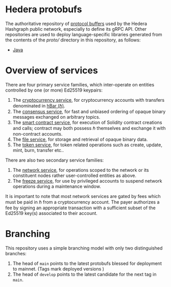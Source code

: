 # Hedera protobufs
The authoritative repository of [protocol buffers](https://developers.google.com/protocol-buffers) 
used by the Hedera Hashgraph public network, especially to define its gRPC API. Other repositories 
are used to deploy language-specific libraries generated 
from the contents of the _proto/_ directory in this repository, as follows:
 - [Java](https://github.com/hashgraph/hedera-protobufs-java)

# Overview of services

There are four primary service families, which inter-operate on entities 
controlled by one (or more) Ed25519 keypairs:
1. The [cryptocurrency service](hedera/CryptoService.proto),
for cryptocurrency accounts with transfers denominated 
in [hBar (ℏ)](https://help.hedera.com/hc/en-us/articles/360000674317-What-are-the-official-HBAR-cryptocurrency-denominations-).
2. The [consensus service](hedera/ConsensusService.proto), for
fast and unbiased ordering of opaque binary messages exchanged on 
arbitrary topics.
3. The [smart contract service](hedera/SmartContractService.proto), for
execution of Solidity contract creations and calls; contract may both possess
ℏ themselves and exchange it with non-contract accounts.
4. The [file service](hedera/FileService.proto), for storage and 
retrieval of opaque binary data.
5. The [token service](hedera/TokenService.proto), for token related operations such as create, update, mint, burn, transfer etc.. 

There are also two secondary service families:
1. The [network service](hedera/NetworkService.proto), for operations scoped
to the network or its constituent nodes rather user-controlled entities as above.
2. The [freeze service](hedera/FreezeService.proto), for use by 
privileged accounts to suspend network operations during a maintenance window.

It is important to note that most network services are gated by fees which 
must be paid in ℏ from a cryptocurrency account. The payer authorizes a
fee by signing an appropriate transaction with a sufficient subset of the 
Ed25519 key(s) associated to their account.

# Branching
This repository uses a simple branching model with only two distinguished branches:
 1. The head of `main` points to the latest protobufs blessed for deployment to mainnet. (Tags mark deployed versions )
 2. The head of `develop` points to the latest candidate for the next tag in `main`. 
